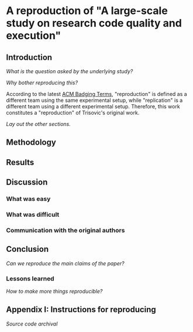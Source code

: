 # A reproduction of "A large-scale study on research code quality and execution"

## Introduction

_What is the question asked by the underlying study?_

_Why bother reproducing this?_

According to the latest [ACM Badging Terms][1], "reproduction" is defined as a different team using the same experimental setup, while "replication" is a different team using a different experimental setup. Therefore, this work constitutes a "reproduction" of Trisovic's original work.

_Lay out the other sections._

## Methodology

## Results

## Discussion

### What was easy

### What was difficult

### Communication with the original authors

## Conclusion

_Can we reproduce the main claims of the paper?_

### Lessons learned

_How to make more things reproducible?_

## Appendix I: Instructions for reproducing

_Source code archival_

[1]: https://www.acm.org/publications/badging-terms
